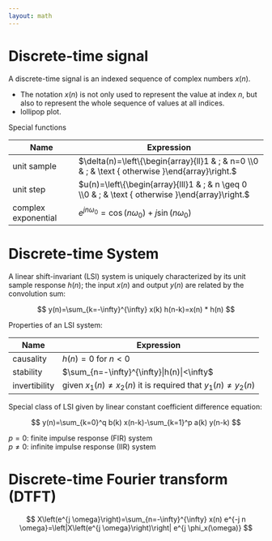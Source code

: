 ```yaml
---
layout: math
---
```

# Discrete-time signal

A discrete-time signal is an indexed sequence of complex numbers $x(n)$.
- The notation $x(n)$ is not only used to represent the value at index $n$, but also to represent the whole sequence of values at all indices.
- lollipop plot.

Special functions

| Name                | Expression                                                                                        |
| ------------------- | ------------------------------------------------------------------------------------------------- |
| unit sample         | $\delta(n)=\left\{\begin{array}{ll}1 & ; & n=0 \\0 & ; & \text { otherwise }\end{array}\right.$   |
| unit step           | $u(n)=\left\{\begin{array}{lll}1 & ; & n \geq 0 \\0 & ;  & \text { otherwise }\end{array}\right.$ |
| complex exponential | $e^{j n \omega_0}=\cos \left(n \omega_0\right)+j \sin\left(n \omega_0\right)$                     |

# Discrete-time System

A linear shift-invariant (LSI) system is uniquely characterized by its unit sample response $h(n)$; the input $x(n)$ and output $y(n)$ are related by the convolution sum:

$$
y(n)=\sum_{k=-\infty}^{\infty} x(k) h(n-k)=x(n) * h(n)
$$

Properties of an LSI system:

| Name          | Expression                                                          |
| ------------- | ------------------------------------------------------------------- |
| causality     | $h(n)=0$ for $n<0$                                                  |
| stability     | $\sum_{n=-\infty}^{\infty}\|h(n)\|<\infty$                          |
| invertibility | given $x_1(n) \neq x_2(n)$ it is required that $y_1(n) \neq y_2(n)$ |

Special class of LSI given by linear constant coefficient difference equation:

$$
y(n)=\sum_{k=0}^q b(k) x(n-k)-\sum_{k=1}^p a(k) y(n-k)
$$

$p=0$: finite impulse response (FIR) system  
$p \neq 0$: infinite impulse response (IIR) system

# Discrete-time Fourier transform (DTFT)

$$
X\left(e^{j \omega}\right)=\sum_{n=-\infty}^{\infty} x(n) e^{-j n \omega}=\left|X\left(e^{j \omega}\right)\right| e^{j \phi_x(\omega)}
$$




